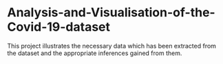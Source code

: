# Analysis-and-Visualisation-of-the-Covid-19-dataset

This project illustrates the necessary data which has been extracted from the dataset and the appropriate inferences gained from them. 
